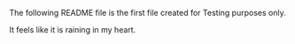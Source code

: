 The following README file is the first file created for Testing purposes only.

It feels like it is raining in my heart.
